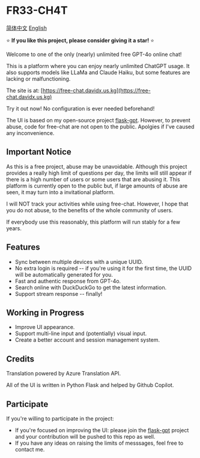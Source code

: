 # FR33-CH4T
[简体中文](README-zh_CN.md)   [English](README.md)

⭐️ **If you like this project, please consider giving it a star!** ⭐️

Welcome to one of the only (nearly) unlimited free GPT-4o online chat!

This is a platform where you can enjoy nearly unlimited ChatGPT usage. It also supports models like LLaMa and Claude Haiku, but some features are lacking or malfunctioning.

The site is at: [https://free-chat.davidx.us.kg](https://free-chat.davidx.us.kg)

Try it out now! No configuration is ever needed beforehand!

The UI is based on my open-source project [flask-gpt](https://github.com/Davidasx/flask-gpt). However, to prevent abuse, code for free-chat are not open to the public. Apolgies if I've caused any inconvenience.

## Important Notice

As this is a free project, abuse may be unavoidable. Although this project provides a really high limit of questions per day, the limits will still appear if there is a high number of users or some users that are abusing it. This platform is currently open to the public but, if large amounts of abuse are seen, it may turn into a invitational platform.

I will NOT track your activities while using free-chat. However, I hope that you do not abuse, to the benefits of the whole community of users.

If everybody use this reasonably, this platform will run stably for a few years.

## Features

- Sync between multiple devices with a unique UUID.
- No extra login is required -- if you're using it for the first time, the UUID will be automatically generated for you.
- Fast and authentic response from GPT-4o.
- Search online with DuckDuckGo to get the latest information.
- Support stream response -- finally!

## Working in Progress

- Improve UI appearance.
- Support multi-line input and (potentially) visual input.
- Create a better account and session management system.

## Credits

Translation powered by Azure Translation API.

All of the UI is written in Python Flask and helped by Github Copilot.

## Participate

If you're willing to participate in the project:

- If you're focused on improving the UI: please join the [flask-gpt](https://github.com/Davidasx/flask-gpt) project and your contribution will be pushed to this repo as well.
- If you have any ideas on raising the limits of messsages, feel free to contact me.
